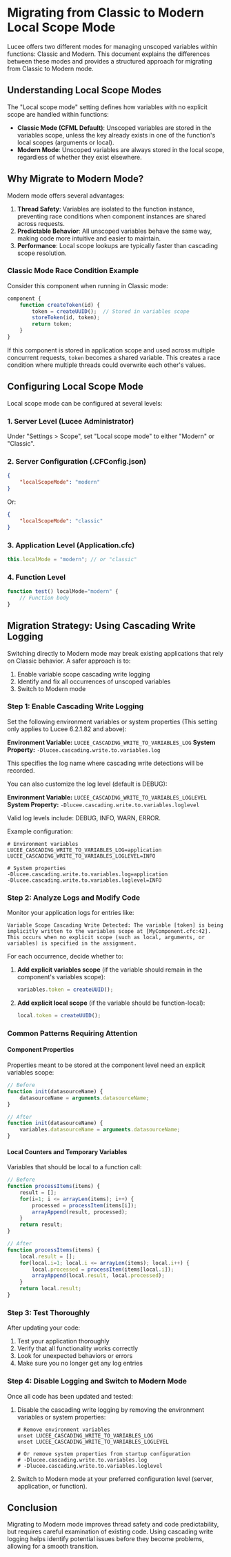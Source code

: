 <!--
{
  "title": "Migrating from Classic to Modern Local Scope Mode",
  "id": "local-scope-migration",
  "categories": ["scopes", "variables", "migration"],
  "description": "Guide for safely migrating your Lucee application from classic to modern local scope mode",
  "keywords": [
    "local scope",
    "variables",
    "migration",
    "scope mode",
    "classic mode",
    "modern mode"
  ]
}
-->

# Migrating from Classic to Modern Local Scope Mode

Lucee offers two different modes for managing unscoped variables within functions: Classic and Modern. This document explains the differences between these modes and provides a structured approach for migrating from Classic to Modern mode.

## Understanding Local Scope Modes

The "Local scope mode" setting defines how variables with no explicit scope are handled within functions:

* **Classic Mode (CFML Default)**: Unscoped variables are stored in the variables scope, unless the key already exists in one of the function's local scopes (arguments or local).
* **Modern Mode**: Unscoped variables are always stored in the local scope, regardless of whether they exist elsewhere.

## Why Migrate to Modern Mode?

Modern mode offers several advantages:

1. **Thread Safety**: Variables are isolated to the function instance, preventing race conditions when component instances are shared across requests.
2. **Predictable Behavior**: All unscoped variables behave the same way, making code more intuitive and easier to maintain.
3. **Performance**: Local scope lookups are typically faster than cascading scope resolution.

### Classic Mode Race Condition Example

Consider this component when running in Classic mode:

```javascript
component {
    function createToken(id) {
        token = createUUID();  // Stored in variables scope
        storeToken(id, token);
        return token;
    }
}
```

If this component is stored in application scope and used across multiple concurrent requests, `token` becomes a shared variable. This creates a race condition where multiple threads could overwrite each other's values.

## Configuring Local Scope Mode

Local scope mode can be configured at several levels:

### 1. Server Level (Lucee Administrator)
Under "Settings > Scope", set "Local scope mode" to either "Modern" or "Classic".

### 2. Server Configuration (.CFConfig.json)
```json
{
    "localScopeMode": "modern"
}
```
Or:
```json
{
    "localScopeMode": "classic"
}
```

### 3. Application Level (Application.cfc)
```javascript
this.localMode = "modern"; // or "classic"
```

### 4. Function Level
```javascript
function test() localMode="modern" {
    // Function body
}
```

## Migration Strategy: Using Cascading Write Logging

Switching directly to Modern mode may break existing applications that rely on Classic behavior. A safer approach is to:

1. Enable variable scope cascading write logging
2. Identify and fix all occurrences of unscoped variables
3. Switch to Modern mode

### Step 1: Enable Cascading Write Logging

Set the following environment variables or system properties (This setting only applies to Lucee 6.2.1.82 and above):

**Environment Variable:** `LUCEE_CASCADING_WRITE_TO_VARIABLES_LOG`
**System Property:** `-Dlucee.cascading.write.to.variables.log`

This specifies the log name where cascading write detections will be recorded.

You can also customize the log level (default is DEBUG):

**Environment Variable:** `LUCEE_CASCADING_WRITE_TO_VARIABLES_LOGLEVEL`
**System Property:** `-Dlucee.cascading.write.to.variables.loglevel`

Valid log levels include: DEBUG, INFO, WARN, ERROR.

Example configuration:
```
# Environment variables
LUCEE_CASCADING_WRITE_TO_VARIABLES_LOG=application
LUCEE_CASCADING_WRITE_TO_VARIABLES_LOGLEVEL=INFO

# System properties
-Dlucee.cascading.write.to.variables.log=application
-Dlucee.cascading.write.to.variables.loglevel=INFO
```

### Step 2: Analyze Logs and Modify Code

Monitor your application logs for entries like:

```
Variable Scope Cascading Write Detected: The variable [token] is being implicitly written to the variables scope at [MyComponent.cfc:42]. This occurs when no explicit scope (such as local, arguments, or variables) is specified in the assignment.
```

For each occurrence, decide whether to:

1. **Add explicit variables scope** (if the variable should remain in the component's variables scope):
    ```javascript
    variables.token = createUUID();
    ```

2. **Add explicit local scope** (if the variable should be function-local):
    ```javascript
    local.token = createUUID();
    ```

### Common Patterns Requiring Attention

#### Component Properties

Properties meant to be stored at the component level need an explicit variables scope:

```javascript
// Before
function init(datasourceName) {
    datasourceName = arguments.datasourceName;
}

// After
function init(datasourceName) {
    variables.datasourceName = arguments.datasourceName;
}
```

#### Local Counters and Temporary Variables

Variables that should be local to a function call:

```javascript
// Before
function processItems(items) {
    result = [];
    for(i=1; i <= arrayLen(items); i++) {
        processed = processItem(items[i]);
        arrayAppend(result, processed);
    }
    return result;
}

// After
function processItems(items) {
    local.result = [];
    for(local.i=1; local.i <= arrayLen(items); local.i++) {
        local.processed = processItem(items[local.i]);
        arrayAppend(local.result, local.processed);
    }
    return local.result;
}
```

### Step 3: Test Thoroughly

After updating your code:

1. Test your application thoroughly
2. Verify that all functionality works correctly
3. Look for unexpected behaviors or errors
4. Make sure you no longer get any log entries 


### Step 4: Disable Logging and Switch to Modern Mode

Once all code has been updated and tested:

1. Disable the cascading write logging by removing the environment variables or system properties:
   ```
   # Remove environment variables
   unset LUCEE_CASCADING_WRITE_TO_VARIABLES_LOG
   unset LUCEE_CASCADING_WRITE_TO_VARIABLES_LOGLEVEL
   
   # Or remove system properties from startup configuration
   # -Dlucee.cascading.write.to.variables.log
   # -Dlucee.cascading.write.to.variables.loglevel
   ```

2. Switch to Modern mode at your preferred configuration level (server, application, or function).

## Conclusion

Migrating to Modern mode improves thread safety and code predictability, but requires careful examination of existing code. Using cascading write logging helps identify potential issues before they become problems, allowing for a smooth transition.